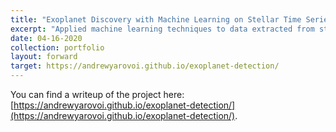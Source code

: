 ```yaml
---
title: "Exoplanet Discovery with Machine Learning on Stellar Time Series Data"
excerpt: "Applied machine learning techniques to data extracted from stellar light curves in NASA's Mikulski Archive, demonstrating that domain knowledge is no longer necessary for discovery of new exoplanets.<br/><img src='/images/exoplanet-discovery.png'>"
date: 04-16-2020
collection: portfolio
layout: forward
target: https://andrewyarovoi.github.io/exoplanet-detection/
---
```


You can find a writeup of the project here: [https://andrewyarovoi.github.io/exoplanet-detection/](https://andrewyarovoi.github.io/exoplanet-detection/).